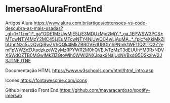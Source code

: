 # ImersaoAluraFrontEnd

Artigos Alura
https://www.alura.com.br/artigos/extensoes-vs-code-descubra-as-mais-usadas?_gl=1*11zxr1i*_ga*ODE1MzUwMjE5LjE3MDUzMjc2MjY.*_ga_1EPWSW3PCS*MTcwNTY4MzY2MC45LjEuMTcwNTY4NjUwOC4wLjAuMA..*_fplc*eXklMkZlbUhnNzc5UzQyQjRwZVhQQk4lMkZBRGVEdUROb1hPNmk1WE11Q2tTQ2Z2emFpWWZxZUtsdzkzeWZyMzRPYWR2M0hQVEJvTzMzT3dEUUhYM3RxNDVXSWdOZTB0MGwlMkZlZGtoWlh0WWI2NXJpak9NajUxNVBxdG5DSkxhV2J3JTNEJTNE

Documentação HTML
https://www.w3schools.com/html/html_intro.asp

Icones
https://fontawesome.com/icons

Github Imersão Front End
https://github.com/mayaracardoso/spotify-imersao
